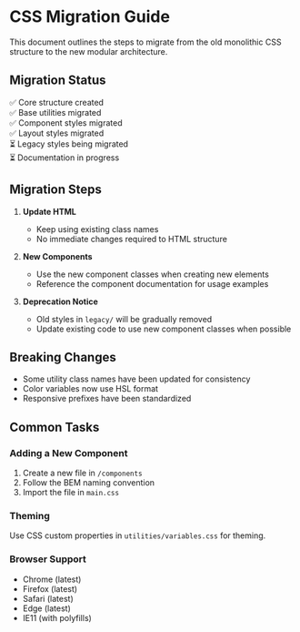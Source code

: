 # CSS Migration Guide

This document outlines the steps to migrate from the old monolithic CSS structure to the new modular architecture.

## Migration Status

✅ Core structure created  
✅ Base utilities migrated  
✅ Component styles migrated  
✅ Layout styles migrated  
⏳ Legacy styles being migrated  
⏳ Documentation in progress  

## Migration Steps

1. **Update HTML**
   - Keep using existing class names
   - No immediate changes required to HTML structure

2. **New Components**
   - Use the new component classes when creating new elements
   - Reference the component documentation for usage examples

3. **Deprecation Notice**
   - Old styles in `legacy/` will be gradually removed
   - Update existing code to use new component classes when possible

## Breaking Changes

- Some utility class names have been updated for consistency
- Color variables now use HSL format
- Responsive prefixes have been standardized

## Common Tasks

### Adding a New Component
1. Create a new file in `/components`
2. Follow the BEM naming convention
3. Import the file in `main.css`

### Theming
Use CSS custom properties in `utilities/variables.css` for theming.

### Browser Support
- Chrome (latest)
- Firefox (latest)
- Safari (latest)
- Edge (latest)
- IE11 (with polyfills)
